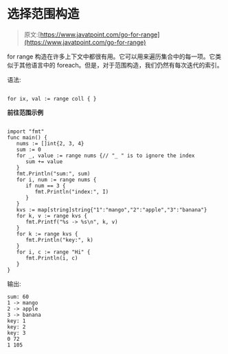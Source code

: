 # 选择范围构造

> 原文:[https://www.javatpoint.com/go-for-range](https://www.javatpoint.com/go-for-range)

for range 构造在许多上下文中都很有用。它可以用来遍历集合中的每一项。它类似于其他语言中的 foreach。但是，对于范围构造，我们仍然有每次迭代的索引。

语法:

```

for ix, val := range coll { }

```

**前往范围示例**

```

import "fmt"
func main() {
   nums := []int{2, 3, 4}
   sum := 0
   for _, value := range nums {// "_ " is to ignore the index
      sum += value
   }
   fmt.Println("sum:", sum)
   for i, num := range nums {
      if num == 3 {
         fmt.Println("index:", I)
      }
   }
   kvs := map[string]string{"1":"mango","2":"apple","3":"banana"}
   for k, v := range kvs {
      fmt.Printf("%s -> %s\n", k, v)
   }	
   for k := range kvs {
      fmt.Println("key:", k)
   }
   for i, c := range "Hi" {
      fmt.Println(i, c)
   }
}

```

输出:

```
sum: 60
1 -> mango
2 -> apple
3 -> banana
key: 1
key: 2
key: 3
0 72
1 105

```